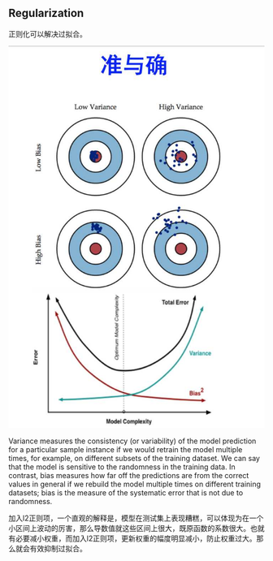 ## **Regularization**

正则化可以解决过拟合。



![图片](./variance_bias.jpg "图1")

Variance measures the consistency (or variability) of the model prediction for a particular sample instance if we would retrain the model multiple times, for example, on different subsets of the training dataset. We can say that the model is sensitive to the randomness in the training data. In contrast, bias measures how far off the predictions are from the correct values in general if we rebuild the model multiple times on different training datasets; bias is the measure of the systematic error that is not due to randomness.


加入l2正则项，一个直观的解释是，模型在测试集上表现糟糕，可以体现为在一个小区间上波动的厉害，那么导数值就这些区间上很大，既原函数的系数很大。也就有必要减小权重，而加入l2正则项，更新权重的幅度明显减小，防止权重过大。那么就会有效抑制过拟合。

